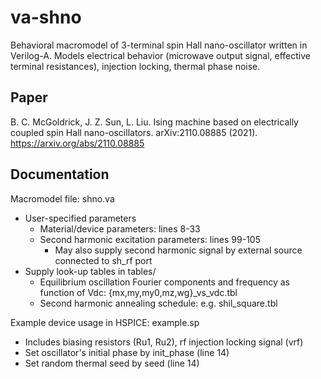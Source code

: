 # va-shno
Behavioral macromodel of 3-terminal spin Hall nano-oscillator written in Verilog-A.
Models electrical behavior (microwave output signal, effective terminal resistances), injection locking, thermal phase noise.

## Paper
B. C. McGoldrick, J. Z. Sun, L. Liu. Ising machine based on electrically coupled spin Hall nano-oscillators. arXiv:2110.08885 (2021). https://arxiv.org/abs/2110.08885

## Documentation
Macromodel file: shno.va
- User-specified parameters
  - Material/device parameters: lines 8-33
  - Second harmonic excitation parameters: lines 99-105
    - May also supply second harmonic signal by external source connected to sh_rf port
- Supply look-up tables in tables/
  - Equilibrium oscillation Fourier components and frequency as function of Vdc: {mx,my,my0,mz,wg}_vs_vdc.tbl
  - Second harmonic annealing schedule: e.g. shil_square.tbl

Example device usage in HSPICE: example.sp
- Includes biasing resistors (Ru1, Ru2), rf injection locking signal (vrf)
- Set oscillator's initial phase by init_phase (line 14)
- Set random thermal seed by seed (line 14)
